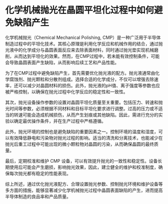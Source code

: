 # 化学机械抛光在晶圆平坦化过程中如何避免缺陷产生

化学机械抛光（Chemical Mechanical Polishing, CMP）是一种广泛用于半导体制造过程中的平坦化技术。其核心原理是利用化学反应和机械作用的结合，通过抛光液中的化学成分与晶圆表面反应来去除表面材料，同时通过抛光垫实现机械磨削，从而达到平坦化的效果。然而，在CMP过程中，若未能有效控制条件，可能会导致晶圆表面产生缺陷，从而影响后续工艺和产品性能。

为了在CMP过程中避免缺陷产生，首先需要优化抛光液的配方。抛光液通常由化学腐蚀剂、抛光颗粒和分散剂组成。选择合适的化学成分，不仅可以增强去除速率，还可以减少对晶圆材料的损伤。此外，抛光液的pH值、离子强度等参数也应被严格控制，以确保在抛光过程中化学反应的稳定性和一致性。

其次，抛光设备操作参数的设置对晶圆平坦化质量至关重要。包括压力、转速和抛光时间等参数，必须根据不同材料和目标平坦化要求进行调整。过高的压力或不适当的转速可能会造成机械损伤，从而产生划痕或其他缺陷。因此，需进行充分的实验以确定最优操作条件，并在生产过程中严格遵循。

此外，抛光环境的控制也是避免缺陷的重要因素之一。控制环境的温度和湿度，可以有效降低静电和污染物对抛光过程的影响。适当的清洗和分离技术，也能减少在抛光后重工过程中可能出现的微小颗粒物对晶圆的污染，从而确保晶圆的最终质量。

最后，定期校准和维护 CMP 设备，可以有效提升抛光的一致性和稳定性。设备长期使用后可能会产生磨损，影响抛光效果，因此，建立健全的维护和校准制度，确保每次抛光都有稳定的性能表现。

综上所述，通过优化抛光液配方、合理设置抛光参数、控制抛光环境和维护设备等多方面的措施，能够显著减少化学机械抛光过程中晶圆表面缺陷的产生，进而提高半导体制造的良品率和产品质量。